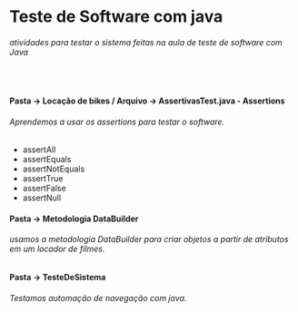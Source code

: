 # Teste de Software com java
###### atividades para testar o sistema feitas na aula de teste de software com Java

<br>

#### Pasta -> Locação de bikes / Arquivo -> AssertivasTest.java - Assertions
###### Aprendemos a usar os assertions para testar o software.
- assertAll
- assertEquals
- assertNotEquals
- assertTrue
- assertFalse
- assertNull


#### Pasta -> Metodologia DataBuilder 
###### usamos a metodologia DataBuilder para criar objetos a partir de atributos em um locador de filmes.

#### Pasta -> TesteDeSistema
###### Testamos automação de navegação com java.
